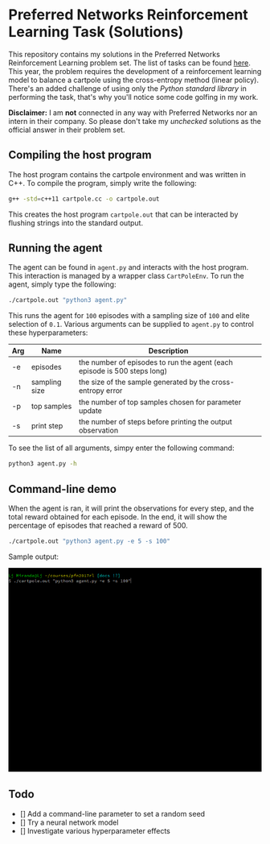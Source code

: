 # Preferred Networks Reinforcement Learning Task (Solutions)

This repository contains my solutions in the Preferred Networks Reinforcement
Learning problem set. The list of tasks can be found [here](https://github.com/pfnet/intern-coding-tasks/tree/master/2017/ml).
This year, the problem requires the development of a reinforcement learning
model to balance a cartpole using the cross-entropy method (linear policy).
There's an added challenge of using only the *Python standard library* in
performing the task, that's why you'll notice some code golfing in my work.

**Disclaimer:** I am **not** connected in any way with Preferred Networks
nor an intern in their company. So please don't take my *unchecked*
solutions as the official answer in their problem set.

## Compiling the host program

The host program contains the cartpole environment and was written in C++.
To compile the program, simply write the following:

```bash
g++ -std=c++11 cartpole.cc -o cartpole.out
```

This creates the host program `cartpole.out` that can be interacted by
flushing strings into the standard output.

## Running the agent

The agent can be found in `agent.py` and interacts with the host program.
This interaction is managed by a wrapper class `CartPoleEnv`. To run the
agent, simply type the following:

```bash
./cartpole.out "python3 agent.py"
```

This runs the agent for `100` episodes with a sampling size of `100` and
elite selection of `0.1`. Various arguments can be supplied to `agent.py`
to control these hyperparameters:

| Arg | Name          | Description                                                              |
|-----|---------------|--------------------------------------------------------------------------|
| -e  | episodes      | the number of episodes to run the agent (each episode is 500 steps long) |
| -n  | sampling size | the size of the sample generated by the cross-entropy error              |
| -p  | top samples   | the number of top samples chosen for parameter update                    |
| -s  | print step    | the number of steps before printing the output observation               |

To see the list of all arguments, simpy enter the following command:

```bash
python3 agent.py -h
```

## Command-line demo

When the agent is ran, it will print the observations for every step, and the
total reward obtained for each episode. In the end, it will show the percentage
of episodes that reached a reward of 500.

```bash
./cartpole.out "python3 agent.py -e 5 -s 100"
```

Sample output:

![Sample output](./docs/pfn-demo.gif "Cartpole demo")

## Todo

- [] Add a command-line parameter to set a random seed
- [] Try a neural network model
- [] Investigate various hyperparameter effects